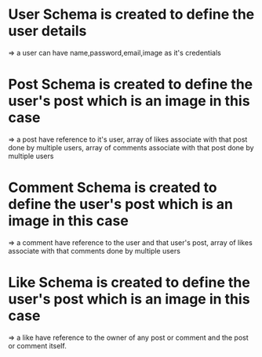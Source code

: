 # User Schema is created to define the user details
=> a user can have name,password,email,image as it's credentials

# Post Schema is created to define the user's post which is an image in this case
=> a post have reference to it's user, array of likes associate with that post done by multiple users,
   array of comments associate with that post done by multiple users

# Comment Schema is created to define the user's post which is an image in this case
=> a comment have reference to the user and that user's post, array of likes associate with that comments 
   done by multiple users

# Like Schema is created to define the user's post which is an image in this case
=> a like have reference to the owner of any post or comment and the post or comment itself.


